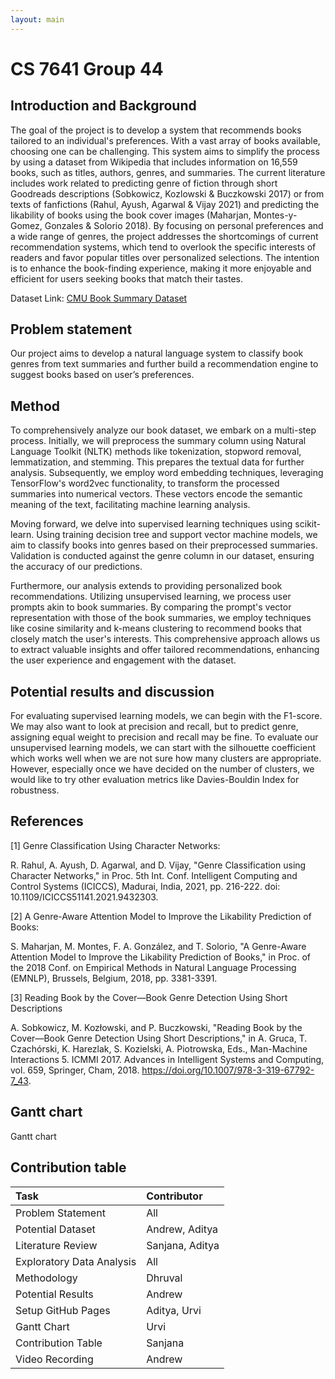 ```yaml
---
layout: main
---
```

# CS 7641 Group 44 

## Introduction and Background

The goal of the project is to develop a system that recommends books tailored to an individual's preferences. With a vast array of books available, choosing one can be challenging. This system aims to simplify the process by using a dataset from Wikipedia that includes information on 16,559 books, such as titles, authors, genres, and summaries. The current literature includes work related to predicting genre of fiction through short Goodreads descriptions (Sobkowicz, Kozlowski & Buczkowski 2017) or from texts of fanfictions (Rahul, Ayush, Agarwal & Vijay 2021) and predicting the likability of books using the book cover images (Maharjan, Montes-y-Gomez, Gonzales & Solorio 2018). By focusing on personal preferences and a wide range of genres, the project addresses the shortcomings of current recommendation systems, which tend to overlook the specific interests of readers and favor popular titles over personalized selections. The intention is to enhance the book-finding experience, making it more enjoyable and efficient for users seeking books that match their tastes. 

 

Dataset Link: [CMU Book Summary Dataset](https://www.kaggle.com/datasets/ymaricar/cmu-book-summary-dataset)


## Problem statement

Our project aims to develop a natural language system to classify book genres from text summaries and further build a recommendation engine to suggest books based on user’s preferences. 

 

## Method

To comprehensively analyze our book dataset, we embark on a multi-step process. Initially, we will preprocess the summary column using Natural Language Toolkit (NLTK) methods like tokenization, stopword removal, lemmatization, and stemming. This prepares the textual data for further analysis. Subsequently, we employ word embedding techniques, leveraging TensorFlow's word2vec functionality, to transform the processed summaries into numerical vectors. These vectors encode the semantic meaning of the text, facilitating machine learning analysis. 

Moving forward, we delve into supervised learning techniques using scikit-learn. Using training decision tree and support vector machine models, we aim to classify books into genres based on their preprocessed summaries. Validation is conducted against the genre column in our dataset, ensuring the accuracy of our predictions. 

Furthermore, our analysis extends to providing personalized book recommendations. Utilizing unsupervised learning, we process user prompts akin to book summaries. By comparing the prompt's vector representation with those of the book summaries, we employ techniques like cosine similarity and k-means clustering to recommend books that closely match the user's interests. This comprehensive approach allows us to extract valuable insights and offer tailored recommendations, enhancing the user experience and engagement with the dataset. 

 

## Potential results and discussion

For evaluating supervised learning models, we can begin with the F1-score. We may also want to look at precision and recall, but to predict genre, assigning equal weight to precision and recall may be fine. To evaluate our unsupervised learning models, we can start with the silhouette coefficient which works well when we are not sure how many clusters are appropriate. However, especially once we have decided on the number of clusters, we would like to try other evaluation metrics like Davies-Bouldin Index for robustness. 

 


## References

[1] Genre Classification Using Character Networks: 

R. Rahul, A. Ayush, D. Agarwal, and D. Vijay, "Genre Classification using Character Networks," in Proc. 5th Int. Conf. Intelligent Computing and Control Systems (ICICCS), Madurai, India, 2021, pp. 216-222. doi: 10.1109/ICICCS51141.2021.9432303. 

 

[2] A Genre-Aware Attention Model to Improve the Likability Prediction of Books: 

S. Maharjan, M. Montes, F. A. González, and T. Solorio, "A Genre-Aware Attention Model to Improve the Likability Prediction of Books," in Proc. of the 2018 Conf. on Empirical Methods in Natural Language Processing (EMNLP), Brussels, Belgium, 2018, pp. 3381-3391. 

 

[3] Reading Book by the Cover—Book Genre Detection Using Short Descriptions 

A. Sobkowicz, M. Kozłowski, and P. Buczkowski, "Reading Book by the Cover—Book Genre Detection Using Short Descriptions," in A. Gruca, T. Czachórski, K. Harezlak, S. Kozielski, A. Piotrowska, Eds., Man-Machine Interactions 5. ICMMI 2017. Advances in Intelligent Systems and Computing, vol. 659, Springer, Cham, 2018. https://doi.org/10.1007/978-3-319-67792-7_43. 

 
## Gantt chart

<object data="assets/css/ML_GanttChart_2.pdf" width="1000" height="500" type='application/pdf'>Gantt chart</object>

## Contribution table

|           Task           |   Contributor   |
|:-----------------------|:-------------|
|     Problem Statement     |  All   |
|     Potential Dataset     | Andrew, Aditya  |
|     Literature Review     | Sanjana, Aditya |
| Exploratory Data Analysis |       All       |
|        Methodology        |     Dhruval     |
|     Potential Results     |     Andrew      |
|    Setup GitHub Pages     |  Aditya, Urvi   |
|        Gantt Chart        |      Urvi       |
|    Contribution Table     |     Sanjana     |
|      Video Recording      |     Andrew      |


<!-- ---
layout: default
---

Text can be **bold**, _italic_, or ~~strikethrough~~.

[Link to another page](./another-page.html).

There should be whitespace between paragraphs.

There should be whitespace between paragraphs. We recommend including a README, or a file with information about your project.

# Header 1

This is a normal paragraph following a header. GitHub is a code hosting platform for version control and collaboration. It lets you and others work together on projects from anywhere.

## Header 2

> This is a blockquote following a header.
>
> When something is important enough, you do it even if the odds are not in your favor.

### Header 3

```js
// Javascript code with syntax highlighting.
var fun = function lang(l) {
  dateformat.i18n = require('./lang/' + l)
  return true;
}
```

```ruby
# Ruby code with syntax highlighting
GitHubPages::Dependencies.gems.each do |gem, version|
  s.add_dependency(gem, "= #{version}")
end
```

#### Header 4

*   This is an unordered list following a header.
*   This is an unordered list following a header.
*   This is an unordered list following a header.

##### Header 5

1.  This is an ordered list following a header.
2.  This is an ordered list following a header.
3.  This is an ordered list following a header.

###### Header 6

| head1        | head two          | three |
|:-------------|:------------------|:------|
| ok           | good swedish fish | nice  |
| out of stock | good and plenty   | nice  |
| ok           | good `oreos`      | hmm   |
| ok           | good `zoute` drop | yumm  |

### There's a horizontal rule below this.

* * *

### Here is an unordered list:

*   Item foo
*   Item bar
*   Item baz
*   Item zip

### And an ordered list:

1.  Item one
1.  Item two
1.  Item three
1.  Item four

### And a nested list:

- level 1 item
  - level 2 item
  - level 2 item
    - level 3 item
    - level 3 item
- level 1 item
  - level 2 item
  - level 2 item
  - level 2 item
- level 1 item
  - level 2 item
  - level 2 item
- level 1 item

### Small image

![Octocat](https://github.githubassets.com/images/icons/emoji/octocat.png)

### Large image

![Branching](https://guides.github.com/activities/hello-world/branching.png)


### Definition lists can be used with HTML syntax.

<dl>
<dt>Name</dt>
<dd>Godzilla</dd>
<dt>Born</dt>
<dd>1952</dd>
<dt>Birthplace</dt>
<dd>Japan</dd>
<dt>Color</dt>
<dd>Green</dd>
</dl>

```
Long, single-line code blocks should not wrap. They should horizontally scroll if they are too long. This line should be long enough to demonstrate this.
```

```
The final element.
``` -->

